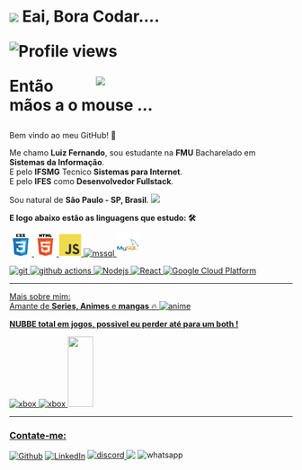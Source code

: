  

<h1><img src="https://emojis.slackmojis.com/emojis/images/1531849430/4246/blob-sunglasses.gif?1531849430" width="30"/> Eai, Bora Codar....<p align="left"> <img src="https://komarev.com/ghpvc/?username=Luizfe-nando&color=blue" alt="Profile views"/> </p>
<img align="right" width="350px" src="https://i.pinimg.com/originals/30/b8/17/30b8174c6f1a07e0af9bcf41fec3a5f5.gif" />
<p align="left">Então mãos a o mouse ...</p>
</h1>
<p>Bem vindo ao meu GitHub! 💬 </p>
Me chamo <b>Luiz Fernando</b>, sou estudante na <b>FMU</b> Bacharelado em <b>Sistemas da Informação</b>.<br>E pelo <b>IFSMG</b> Tecnico <b>Sistemas para Internet</b>.<br>
E pelo <b>IFES</b> como <b>Desenvolvedor Fullstack</b>.<br>
<p>Sou natural de <b>São Paulo - SP, Brasil</b>. <img src="https://cdn.pixabay.com/photo/2021/03/13/01/27/pixel-art-6090862_960_720.png" width="20"/> </p>
<p><b>E logo abaixo estão as linguagens que estudo: 🛠</b>
<p align="left"> <a href="https://www.w3schools.com/css/" target="_blank" rel="noreferrer"> <img src="https://raw.githubusercontent.com/devicons/devicon/master/icons/css3/css3-original-wordmark.svg" alt="css3" width="40" height="40"/> </a> <a href="https://www.w3.org/html/" target="_blank" rel="noreferrer"> <img src="https://raw.githubusercontent.com/devicons/devicon/master/icons/html5/html5-original-wordmark.svg" alt="html5" width="40" height="40"/> </a> <a href="https://developer.mozilla.org/en-US/docs/Web/JavaScript" target="_blank" rel="noreferrer"> <img src="https://raw.githubusercontent.com/devicons/devicon/master/icons/javascript/javascript-original.svg" alt="javascript" width="40" height="40"/> </a>  <a href="https://www.microsoft.com/en-us/sql-server" target="_blank" rel="noreferrer"> <img src="https://www.svgrepo.com/show/303229/microsoft-sql-server-logo.svg" alt="mssql" width="40" height="40"/> </a> <a href="https://www.mysql.com/" target="_blank" rel="noreferrer"> <img src="https://raw.githubusercontent.com/devicons/devicon/master/icons/mysql/mysql-original-wordmark.svg" alt="mysql" width="40" height="40"/> </a> <a href="https://www.python.org" target="_blank" rel="noreferrer">
<p>
<img alt="git" src="https://img.shields.io/badge/-Git-F05032?style=flat-square&logo=git&logoColor=white" />
<img alt="github actions" src="https://img.shields.io/badge/-Github_Actions-2088FF?style=flat-square&logo=github-actions&logoColor=white" />
<img alt="Nodejs" src="https://img.shields.io/badge/-Nodejs-43853d?style=flat-square&logo=Node.js&logoColor=white" />
<img alt="React" src="https://img.shields.io/badge/-React-45b8d8?style=flat-square&logo=react&logoColor=white" />
<img alt="Google Cloud Platform" src="https://img.shields.io/badge/-Google_Cloud_Platform-1a73e8?style=flat-square&logo=google-cloud&logoColor=white" />

------------------------

</ul>
Mais sobre mim:<br>
Amante de <b>Series, Animes</b> e <b>mangas</b> 🔥
<img alt="anime" src="https://media.tenor.com/msOOfJ3ZN84AAAAd/asta-demon.gif" width="" height="230" /> 

<b>NUBBE total em jogos, possivel eu perder até para um both !</b>
<p align="left">  
    <img width="30%" height="125" src="https://encrypted-tbn0.gstatic.com/images?q=tbn:ANd9GcTlrgJs3lbQFGkTCRcyfrDP_Wewq8IYNpCkYA&usqp=CAU" alt="xbox">
    <img width="30%"  height="125" src="https://w0.peakpx.com/wallpaper/946/886/HD-wallpaper-xbox-green.jpg" alt="xbox"> 
    <img width="30%"   height="125" src="https://w0.peakpx.com/wallpaper/761/494/HD-wallpaper-playstation-5-ps5-sony.jpg"><br>
<hr>
<h3>Contate-me:</h3>
<p><a href="https://github.com/luizfe-nando" target="_blank"><img alt="Github" src="https://img.shields.io/badge/GitHub-%2312100E.svg?&style=for-the-badge&logo=Github&logoColor=white" /></a>
<a href="https://www.linkedin.com/in/luiz-fernando-moreira-pinto-403622239/" target="_blank"><img alt="LinkedIn" src="https://img.shields.io/badge/linkedin-%230077B5.svg?&style=for-the-badge&logo=linkedin&logoColor=white" /></a>
<a href="https://discord.gg/luizfe-nando#5909" target="blank"><img align="top" src="https://cdn.jsdelivr.net/npm/simple-icons@3.0.1/icons/discord.svg" alt="discord"  width="40" /></a><a  href="mailto:luizfernandomoreirapinto@gmail.com" alt="Gmail" target="_blank" rel="noopener noreferrer">
    <img height="30" src="https://iconape.com/wp-content/files/rr/353408/png/google-gmail-logo.png" /></a>
    <img align="top" src="https://t4.ftcdn.net/jpg/05/43/40/85/360_F_543408542_xIYArPR28ntF1DjwpU6XQanP23OIMhow.jpg" alt="whatsapp" height="30" width="40" /></a>
 </p>
